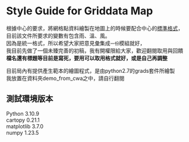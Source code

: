 # Style Guide for Griddata Map
根據中心的要求，將網格點資料繪製在地圖上的時候要配合中心的[標準格式](https://docs.google.com/document/d/1b1dGYjO1mGeYgrPQK3_8sWPZ6pVscdeSx42hC0UKyFY/edit)，  
目前該文件所要求的變數有包含雨、溫、風。  
因為是統一格式，所以希望大家把意見彙集成`一份`模組就好，  
我目前先做了一個未臻完善的初稿，我有開權限給大家，歡迎翻閱取用與回饋  
**檔名還有標題等目前是寫死，要用可以取用格式就好，或是自己再調整**

目前局內有提供產生範本的繪圖程式，是由python2.7的grads套件所繪製  
我放置在資料夾demo_from_cwa之中，請自行翻閱  

## 測試環境版本
Python 3.10.9  
cartopy 0.21.1  
matplotlib 3.7.0  
numpy 1.23.5  
